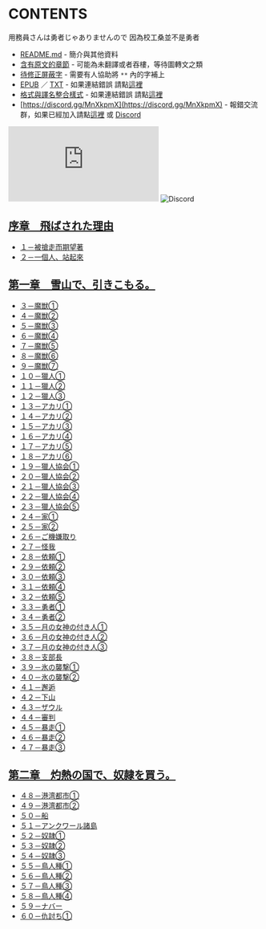 # CONTENTS

用務員さんは勇者じゃありませんので
因為校工桑並不是勇者


- [README.md](README.md) - 簡介與其他資料
- [含有原文的章節](ja.md) - 可能為未翻譯或者吞樓，等待圖轉文之類
- [待修正屏蔽字](%E5%BE%85%E4%BF%AE%E6%AD%A3%E5%B1%8F%E8%94%BD%E5%AD%97.md) - 需要有人協助將 `**` 內的字補上
- [EPUB](https://gitlab.com/demonovel/epub-txt/blob/master/syosetu_out/%E5%9B%A0%E7%82%BA%E6%A0%A1%E5%B7%A5%E6%A1%91%E4%B8%A6%E4%B8%8D%E6%98%AF%E5%8B%87%E8%80%85.epub) ／ [TXT](https://gitlab.com/demonovel/epub-txt/blob/master/syosetu_out/out/%E5%9B%A0%E7%82%BA%E6%A0%A1%E5%B7%A5%E6%A1%91%E4%B8%A6%E4%B8%8D%E6%98%AF%E5%8B%87%E8%80%85.out.txt) - 如果連結錯誤 請點[這裡](https://gitlab.com/demonovel/epub-txt/tree/master)
- [格式與譯名整合樣式](https://github.com/bluelovers/node-novel/blob/master/lib/locales/%E7%94%A8%E5%8B%99%E5%93%A1%E3%81%95%E3%82%93%E3%81%AF%E5%8B%87%E8%80%85%E3%81%98%E3%82%83%E3%81%82%E3%82%8A%E3%81%BE%E3%81%9B%E3%82%93%E3%81%AE%E3%81%A7.ts) - 如果連結錯誤 請點[這裡](https://github.com/bluelovers/node-novel/tree/master/lib/locales)
- [https://discord.gg/MnXkpmX](https://discord.gg/MnXkpmX) - 報錯交流群，如果已經加入請點[這裡](https://discordapp.com/channels/467794087769014273/467794088285175809) 或 [Discord](https://discordapp.com/channels/@me)


![導航目錄](https://chart.apis.google.com/chart?cht=qr&chs=150x150&chl=https://gitee.com/bluelovers/novel/blob/master/syosetu_out/用務員さんは勇者じゃありませんので/導航目錄.md)  ![Discord](https://chart.apis.google.com/chart?cht=qr&chs=150x150&chl=https://discord.gg/MnXkpmX)




## [序章　飛ばされた理由](00000_%E5%BA%8F%E7%AB%A0%E3%80%80%E9%A3%9B%E3%81%B0%E3%81%95%E3%82%8C%E3%81%9F%E7%90%86%E7%94%B1)

- [１－被搶走而期望著](00000_%E5%BA%8F%E7%AB%A0%E3%80%80%E9%A3%9B%E3%81%B0%E3%81%95%E3%82%8C%E3%81%9F%E7%90%86%E7%94%B1/00010_%EF%BC%91%EF%BC%8D%E8%A2%AB%E6%90%B6%E8%B5%B0%E8%80%8C%E6%9C%9F%E6%9C%9B%E8%91%97.txt)
- [２－一個人、站起來](00000_%E5%BA%8F%E7%AB%A0%E3%80%80%E9%A3%9B%E3%81%B0%E3%81%95%E3%82%8C%E3%81%9F%E7%90%86%E7%94%B1/00020_%EF%BC%92%EF%BC%8D%E4%B8%80%E5%80%8B%E4%BA%BA%E3%80%81%E7%AB%99%E8%B5%B7%E4%BE%86.txt)


## [第一章　雪山で、引きこもる。](00010_%E7%AC%AC%E4%B8%80%E7%AB%A0%E3%80%80%E9%9B%AA%E5%B1%B1%E3%81%A7%E3%80%81%E5%BC%95%E3%81%8D%E3%81%93%E3%82%82%E3%82%8B%E3%80%82)

- [３－魔獣①](00010_%E7%AC%AC%E4%B8%80%E7%AB%A0%E3%80%80%E9%9B%AA%E5%B1%B1%E3%81%A7%E3%80%81%E5%BC%95%E3%81%8D%E3%81%93%E3%82%82%E3%82%8B%E3%80%82/00010_%EF%BC%93%EF%BC%8D%E9%AD%94%E7%8D%A3%E2%91%A0.txt)
- [４－魔獣②](00010_%E7%AC%AC%E4%B8%80%E7%AB%A0%E3%80%80%E9%9B%AA%E5%B1%B1%E3%81%A7%E3%80%81%E5%BC%95%E3%81%8D%E3%81%93%E3%82%82%E3%82%8B%E3%80%82/00020_%EF%BC%94%EF%BC%8D%E9%AD%94%E7%8D%A3%E2%91%A1.txt)
- [５－魔獣③](00010_%E7%AC%AC%E4%B8%80%E7%AB%A0%E3%80%80%E9%9B%AA%E5%B1%B1%E3%81%A7%E3%80%81%E5%BC%95%E3%81%8D%E3%81%93%E3%82%82%E3%82%8B%E3%80%82/00030_%EF%BC%95%EF%BC%8D%E9%AD%94%E7%8D%A3%E2%91%A2.txt)
- [６－魔獣④](00010_%E7%AC%AC%E4%B8%80%E7%AB%A0%E3%80%80%E9%9B%AA%E5%B1%B1%E3%81%A7%E3%80%81%E5%BC%95%E3%81%8D%E3%81%93%E3%82%82%E3%82%8B%E3%80%82/00040_%EF%BC%96%EF%BC%8D%E9%AD%94%E7%8D%A3%E2%91%A3.txt)
- [７－魔獣⑤](00010_%E7%AC%AC%E4%B8%80%E7%AB%A0%E3%80%80%E9%9B%AA%E5%B1%B1%E3%81%A7%E3%80%81%E5%BC%95%E3%81%8D%E3%81%93%E3%82%82%E3%82%8B%E3%80%82/00050_%EF%BC%97%EF%BC%8D%E9%AD%94%E7%8D%A3%E2%91%A4.txt)
- [８－魔獣⑥](00010_%E7%AC%AC%E4%B8%80%E7%AB%A0%E3%80%80%E9%9B%AA%E5%B1%B1%E3%81%A7%E3%80%81%E5%BC%95%E3%81%8D%E3%81%93%E3%82%82%E3%82%8B%E3%80%82/00060_%EF%BC%98%EF%BC%8D%E9%AD%94%E7%8D%A3%E2%91%A5.txt)
- [９－魔獣⑦](00010_%E7%AC%AC%E4%B8%80%E7%AB%A0%E3%80%80%E9%9B%AA%E5%B1%B1%E3%81%A7%E3%80%81%E5%BC%95%E3%81%8D%E3%81%93%E3%82%82%E3%82%8B%E3%80%82/00070_%EF%BC%99%EF%BC%8D%E9%AD%94%E7%8D%A3%E2%91%A6.txt)
- [１０－獵人①](00010_%E7%AC%AC%E4%B8%80%E7%AB%A0%E3%80%80%E9%9B%AA%E5%B1%B1%E3%81%A7%E3%80%81%E5%BC%95%E3%81%8D%E3%81%93%E3%82%82%E3%82%8B%E3%80%82/00080_%EF%BC%91%EF%BC%90%EF%BC%8D%E7%8D%B5%E4%BA%BA%E2%91%A0.txt)
- [１１－獵人②](00010_%E7%AC%AC%E4%B8%80%E7%AB%A0%E3%80%80%E9%9B%AA%E5%B1%B1%E3%81%A7%E3%80%81%E5%BC%95%E3%81%8D%E3%81%93%E3%82%82%E3%82%8B%E3%80%82/00090_%EF%BC%91%EF%BC%91%EF%BC%8D%E7%8D%B5%E4%BA%BA%E2%91%A1.txt)
- [１２－獵人③](00010_%E7%AC%AC%E4%B8%80%E7%AB%A0%E3%80%80%E9%9B%AA%E5%B1%B1%E3%81%A7%E3%80%81%E5%BC%95%E3%81%8D%E3%81%93%E3%82%82%E3%82%8B%E3%80%82/00100_%EF%BC%91%EF%BC%92%EF%BC%8D%E7%8D%B5%E4%BA%BA%E2%91%A2.txt)
- [１３－アカリ①](00010_%E7%AC%AC%E4%B8%80%E7%AB%A0%E3%80%80%E9%9B%AA%E5%B1%B1%E3%81%A7%E3%80%81%E5%BC%95%E3%81%8D%E3%81%93%E3%82%82%E3%82%8B%E3%80%82/00110_%EF%BC%91%EF%BC%93%EF%BC%8D%E3%82%A2%E3%82%AB%E3%83%AA%E2%91%A0.txt)
- [１４－アカリ②](00010_%E7%AC%AC%E4%B8%80%E7%AB%A0%E3%80%80%E9%9B%AA%E5%B1%B1%E3%81%A7%E3%80%81%E5%BC%95%E3%81%8D%E3%81%93%E3%82%82%E3%82%8B%E3%80%82/00120_%EF%BC%91%EF%BC%94%EF%BC%8D%E3%82%A2%E3%82%AB%E3%83%AA%E2%91%A1.txt)
- [１５－アカリ③](00010_%E7%AC%AC%E4%B8%80%E7%AB%A0%E3%80%80%E9%9B%AA%E5%B1%B1%E3%81%A7%E3%80%81%E5%BC%95%E3%81%8D%E3%81%93%E3%82%82%E3%82%8B%E3%80%82/00130_%EF%BC%91%EF%BC%95%EF%BC%8D%E3%82%A2%E3%82%AB%E3%83%AA%E2%91%A2.txt)
- [１６－アカリ④](00010_%E7%AC%AC%E4%B8%80%E7%AB%A0%E3%80%80%E9%9B%AA%E5%B1%B1%E3%81%A7%E3%80%81%E5%BC%95%E3%81%8D%E3%81%93%E3%82%82%E3%82%8B%E3%80%82/00140_%EF%BC%91%EF%BC%96%EF%BC%8D%E3%82%A2%E3%82%AB%E3%83%AA%E2%91%A3.txt)
- [１７－アカリ⑤](00010_%E7%AC%AC%E4%B8%80%E7%AB%A0%E3%80%80%E9%9B%AA%E5%B1%B1%E3%81%A7%E3%80%81%E5%BC%95%E3%81%8D%E3%81%93%E3%82%82%E3%82%8B%E3%80%82/00150_%EF%BC%91%EF%BC%97%EF%BC%8D%E3%82%A2%E3%82%AB%E3%83%AA%E2%91%A4.txt)
- [１８－アカリ⑥](00010_%E7%AC%AC%E4%B8%80%E7%AB%A0%E3%80%80%E9%9B%AA%E5%B1%B1%E3%81%A7%E3%80%81%E5%BC%95%E3%81%8D%E3%81%93%E3%82%82%E3%82%8B%E3%80%82/00160_%EF%BC%91%EF%BC%98%EF%BC%8D%E3%82%A2%E3%82%AB%E3%83%AA%E2%91%A5.txt)
- [１９－獵人協会①](00010_%E7%AC%AC%E4%B8%80%E7%AB%A0%E3%80%80%E9%9B%AA%E5%B1%B1%E3%81%A7%E3%80%81%E5%BC%95%E3%81%8D%E3%81%93%E3%82%82%E3%82%8B%E3%80%82/00170_%EF%BC%91%EF%BC%99%EF%BC%8D%E7%8D%B5%E4%BA%BA%E5%8D%94%E4%BC%9A%E2%91%A0.txt)
- [２０－獵人協会②](00010_%E7%AC%AC%E4%B8%80%E7%AB%A0%E3%80%80%E9%9B%AA%E5%B1%B1%E3%81%A7%E3%80%81%E5%BC%95%E3%81%8D%E3%81%93%E3%82%82%E3%82%8B%E3%80%82/00180_%EF%BC%92%EF%BC%90%EF%BC%8D%E7%8D%B5%E4%BA%BA%E5%8D%94%E4%BC%9A%E2%91%A1.txt)
- [２１－獵人協会③](00010_%E7%AC%AC%E4%B8%80%E7%AB%A0%E3%80%80%E9%9B%AA%E5%B1%B1%E3%81%A7%E3%80%81%E5%BC%95%E3%81%8D%E3%81%93%E3%82%82%E3%82%8B%E3%80%82/00190_%EF%BC%92%EF%BC%91%EF%BC%8D%E7%8D%B5%E4%BA%BA%E5%8D%94%E4%BC%9A%E2%91%A2.txt)
- [２２－獵人協会④](00010_%E7%AC%AC%E4%B8%80%E7%AB%A0%E3%80%80%E9%9B%AA%E5%B1%B1%E3%81%A7%E3%80%81%E5%BC%95%E3%81%8D%E3%81%93%E3%82%82%E3%82%8B%E3%80%82/00200_%EF%BC%92%EF%BC%92%EF%BC%8D%E7%8D%B5%E4%BA%BA%E5%8D%94%E4%BC%9A%E2%91%A3.txt)
- [２３－獵人協会⑤](00010_%E7%AC%AC%E4%B8%80%E7%AB%A0%E3%80%80%E9%9B%AA%E5%B1%B1%E3%81%A7%E3%80%81%E5%BC%95%E3%81%8D%E3%81%93%E3%82%82%E3%82%8B%E3%80%82/00210_%EF%BC%92%EF%BC%93%EF%BC%8D%E7%8D%B5%E4%BA%BA%E5%8D%94%E4%BC%9A%E2%91%A4.txt)
- [２４－家①](00010_%E7%AC%AC%E4%B8%80%E7%AB%A0%E3%80%80%E9%9B%AA%E5%B1%B1%E3%81%A7%E3%80%81%E5%BC%95%E3%81%8D%E3%81%93%E3%82%82%E3%82%8B%E3%80%82/00220_%EF%BC%92%EF%BC%94%EF%BC%8D%E5%AE%B6%E2%91%A0.txt)
- [２５－家②](00010_%E7%AC%AC%E4%B8%80%E7%AB%A0%E3%80%80%E9%9B%AA%E5%B1%B1%E3%81%A7%E3%80%81%E5%BC%95%E3%81%8D%E3%81%93%E3%82%82%E3%82%8B%E3%80%82/00230_%EF%BC%92%EF%BC%95%EF%BC%8D%E5%AE%B6%E2%91%A1.txt)
- [２６－ご機嫌取り](00010_%E7%AC%AC%E4%B8%80%E7%AB%A0%E3%80%80%E9%9B%AA%E5%B1%B1%E3%81%A7%E3%80%81%E5%BC%95%E3%81%8D%E3%81%93%E3%82%82%E3%82%8B%E3%80%82/00240_%EF%BC%92%EF%BC%96%EF%BC%8D%E3%81%94%E6%A9%9F%E5%AB%8C%E5%8F%96%E3%82%8A.txt)
- [２７－怪我](00010_%E7%AC%AC%E4%B8%80%E7%AB%A0%E3%80%80%E9%9B%AA%E5%B1%B1%E3%81%A7%E3%80%81%E5%BC%95%E3%81%8D%E3%81%93%E3%82%82%E3%82%8B%E3%80%82/00250_%EF%BC%92%EF%BC%97%EF%BC%8D%E6%80%AA%E6%88%91.txt)
- [２８－依頼①](00010_%E7%AC%AC%E4%B8%80%E7%AB%A0%E3%80%80%E9%9B%AA%E5%B1%B1%E3%81%A7%E3%80%81%E5%BC%95%E3%81%8D%E3%81%93%E3%82%82%E3%82%8B%E3%80%82/00260_%EF%BC%92%EF%BC%98%EF%BC%8D%E4%BE%9D%E9%A0%BC%E2%91%A0.txt)
- [２９－依頼②](00010_%E7%AC%AC%E4%B8%80%E7%AB%A0%E3%80%80%E9%9B%AA%E5%B1%B1%E3%81%A7%E3%80%81%E5%BC%95%E3%81%8D%E3%81%93%E3%82%82%E3%82%8B%E3%80%82/00270_%EF%BC%92%EF%BC%99%EF%BC%8D%E4%BE%9D%E9%A0%BC%E2%91%A1.txt)
- [３０－依頼③](00010_%E7%AC%AC%E4%B8%80%E7%AB%A0%E3%80%80%E9%9B%AA%E5%B1%B1%E3%81%A7%E3%80%81%E5%BC%95%E3%81%8D%E3%81%93%E3%82%82%E3%82%8B%E3%80%82/00280_%EF%BC%93%EF%BC%90%EF%BC%8D%E4%BE%9D%E9%A0%BC%E2%91%A2.txt)
- [３１－依頼④](00010_%E7%AC%AC%E4%B8%80%E7%AB%A0%E3%80%80%E9%9B%AA%E5%B1%B1%E3%81%A7%E3%80%81%E5%BC%95%E3%81%8D%E3%81%93%E3%82%82%E3%82%8B%E3%80%82/00290_%EF%BC%93%EF%BC%91%EF%BC%8D%E4%BE%9D%E9%A0%BC%E2%91%A3.txt)
- [３２－依頼⑤](00010_%E7%AC%AC%E4%B8%80%E7%AB%A0%E3%80%80%E9%9B%AA%E5%B1%B1%E3%81%A7%E3%80%81%E5%BC%95%E3%81%8D%E3%81%93%E3%82%82%E3%82%8B%E3%80%82/00300_%EF%BC%93%EF%BC%92%EF%BC%8D%E4%BE%9D%E9%A0%BC%E2%91%A4.txt)
- [３３－勇者①](00010_%E7%AC%AC%E4%B8%80%E7%AB%A0%E3%80%80%E9%9B%AA%E5%B1%B1%E3%81%A7%E3%80%81%E5%BC%95%E3%81%8D%E3%81%93%E3%82%82%E3%82%8B%E3%80%82/00310_%EF%BC%93%EF%BC%93%EF%BC%8D%E5%8B%87%E8%80%85%E2%91%A0.txt)
- [３４－勇者②](00010_%E7%AC%AC%E4%B8%80%E7%AB%A0%E3%80%80%E9%9B%AA%E5%B1%B1%E3%81%A7%E3%80%81%E5%BC%95%E3%81%8D%E3%81%93%E3%82%82%E3%82%8B%E3%80%82/00320_%EF%BC%93%EF%BC%94%EF%BC%8D%E5%8B%87%E8%80%85%E2%91%A1.txt)
- [３５－月の女神の付き人①](00010_%E7%AC%AC%E4%B8%80%E7%AB%A0%E3%80%80%E9%9B%AA%E5%B1%B1%E3%81%A7%E3%80%81%E5%BC%95%E3%81%8D%E3%81%93%E3%82%82%E3%82%8B%E3%80%82/00330_%EF%BC%93%EF%BC%95%EF%BC%8D%E6%9C%88%E3%81%AE%E5%A5%B3%E7%A5%9E%E3%81%AE%E4%BB%98%E3%81%8D%E4%BA%BA%E2%91%A0.txt)
- [３６－月の女神の付き人②](00010_%E7%AC%AC%E4%B8%80%E7%AB%A0%E3%80%80%E9%9B%AA%E5%B1%B1%E3%81%A7%E3%80%81%E5%BC%95%E3%81%8D%E3%81%93%E3%82%82%E3%82%8B%E3%80%82/00340_%EF%BC%93%EF%BC%96%EF%BC%8D%E6%9C%88%E3%81%AE%E5%A5%B3%E7%A5%9E%E3%81%AE%E4%BB%98%E3%81%8D%E4%BA%BA%E2%91%A1.txt)
- [３７－月の女神の付き人③](00010_%E7%AC%AC%E4%B8%80%E7%AB%A0%E3%80%80%E9%9B%AA%E5%B1%B1%E3%81%A7%E3%80%81%E5%BC%95%E3%81%8D%E3%81%93%E3%82%82%E3%82%8B%E3%80%82/00350_%EF%BC%93%EF%BC%97%EF%BC%8D%E6%9C%88%E3%81%AE%E5%A5%B3%E7%A5%9E%E3%81%AE%E4%BB%98%E3%81%8D%E4%BA%BA%E2%91%A2.txt)
- [３８－支部長](00010_%E7%AC%AC%E4%B8%80%E7%AB%A0%E3%80%80%E9%9B%AA%E5%B1%B1%E3%81%A7%E3%80%81%E5%BC%95%E3%81%8D%E3%81%93%E3%82%82%E3%82%8B%E3%80%82/00360_%EF%BC%93%EF%BC%98%EF%BC%8D%E6%94%AF%E9%83%A8%E9%95%B7.txt)
- [３９－氷の襲撃①](00010_%E7%AC%AC%E4%B8%80%E7%AB%A0%E3%80%80%E9%9B%AA%E5%B1%B1%E3%81%A7%E3%80%81%E5%BC%95%E3%81%8D%E3%81%93%E3%82%82%E3%82%8B%E3%80%82/00370_%EF%BC%93%EF%BC%99%EF%BC%8D%E6%B0%B7%E3%81%AE%E8%A5%B2%E6%92%83%E2%91%A0.txt)
- [４０－氷の襲撃②](00010_%E7%AC%AC%E4%B8%80%E7%AB%A0%E3%80%80%E9%9B%AA%E5%B1%B1%E3%81%A7%E3%80%81%E5%BC%95%E3%81%8D%E3%81%93%E3%82%82%E3%82%8B%E3%80%82/00380_%EF%BC%94%EF%BC%90%EF%BC%8D%E6%B0%B7%E3%81%AE%E8%A5%B2%E6%92%83%E2%91%A1.txt)
- [４１－邂逅](00010_%E7%AC%AC%E4%B8%80%E7%AB%A0%E3%80%80%E9%9B%AA%E5%B1%B1%E3%81%A7%E3%80%81%E5%BC%95%E3%81%8D%E3%81%93%E3%82%82%E3%82%8B%E3%80%82/00390_%EF%BC%94%EF%BC%91%EF%BC%8D%E9%82%82%E9%80%85.txt)
- [４２－下山](00010_%E7%AC%AC%E4%B8%80%E7%AB%A0%E3%80%80%E9%9B%AA%E5%B1%B1%E3%81%A7%E3%80%81%E5%BC%95%E3%81%8D%E3%81%93%E3%82%82%E3%82%8B%E3%80%82/00400_%EF%BC%94%EF%BC%92%EF%BC%8D%E4%B8%8B%E5%B1%B1.txt)
- [４３－ザウル](00010_%E7%AC%AC%E4%B8%80%E7%AB%A0%E3%80%80%E9%9B%AA%E5%B1%B1%E3%81%A7%E3%80%81%E5%BC%95%E3%81%8D%E3%81%93%E3%82%82%E3%82%8B%E3%80%82/00410_%EF%BC%94%EF%BC%93%EF%BC%8D%E3%82%B6%E3%82%A6%E3%83%AB.txt)
- [４４－審判](00010_%E7%AC%AC%E4%B8%80%E7%AB%A0%E3%80%80%E9%9B%AA%E5%B1%B1%E3%81%A7%E3%80%81%E5%BC%95%E3%81%8D%E3%81%93%E3%82%82%E3%82%8B%E3%80%82/00420_%EF%BC%94%EF%BC%94%EF%BC%8D%E5%AF%A9%E5%88%A4.txt)
- [４５－暴走①](00010_%E7%AC%AC%E4%B8%80%E7%AB%A0%E3%80%80%E9%9B%AA%E5%B1%B1%E3%81%A7%E3%80%81%E5%BC%95%E3%81%8D%E3%81%93%E3%82%82%E3%82%8B%E3%80%82/00430_%EF%BC%94%EF%BC%95%EF%BC%8D%E6%9A%B4%E8%B5%B0%E2%91%A0.txt)
- [４６－暴走②](00010_%E7%AC%AC%E4%B8%80%E7%AB%A0%E3%80%80%E9%9B%AA%E5%B1%B1%E3%81%A7%E3%80%81%E5%BC%95%E3%81%8D%E3%81%93%E3%82%82%E3%82%8B%E3%80%82/00440_%EF%BC%94%EF%BC%96%EF%BC%8D%E6%9A%B4%E8%B5%B0%E2%91%A1.txt)
- [４７－暴走③](00010_%E7%AC%AC%E4%B8%80%E7%AB%A0%E3%80%80%E9%9B%AA%E5%B1%B1%E3%81%A7%E3%80%81%E5%BC%95%E3%81%8D%E3%81%93%E3%82%82%E3%82%8B%E3%80%82/00450_%EF%BC%94%EF%BC%97%EF%BC%8D%E6%9A%B4%E8%B5%B0%E2%91%A2.txt)


## [第二章　灼熱の国で、奴隷を買う。](00020_%E7%AC%AC%E4%BA%8C%E7%AB%A0%E3%80%80%E7%81%BC%E7%86%B1%E3%81%AE%E5%9B%BD%E3%81%A7%E3%80%81%E5%A5%B4%E9%9A%B7%E3%82%92%E8%B2%B7%E3%81%86%E3%80%82)

- [４８－港湾都市①](00020_%E7%AC%AC%E4%BA%8C%E7%AB%A0%E3%80%80%E7%81%BC%E7%86%B1%E3%81%AE%E5%9B%BD%E3%81%A7%E3%80%81%E5%A5%B4%E9%9A%B7%E3%82%92%E8%B2%B7%E3%81%86%E3%80%82/00010_%EF%BC%94%EF%BC%98%EF%BC%8D%E6%B8%AF%E6%B9%BE%E9%83%BD%E5%B8%82%E2%91%A0.txt)
- [４９－港湾都市②](00020_%E7%AC%AC%E4%BA%8C%E7%AB%A0%E3%80%80%E7%81%BC%E7%86%B1%E3%81%AE%E5%9B%BD%E3%81%A7%E3%80%81%E5%A5%B4%E9%9A%B7%E3%82%92%E8%B2%B7%E3%81%86%E3%80%82/00020_%EF%BC%94%EF%BC%99%EF%BC%8D%E6%B8%AF%E6%B9%BE%E9%83%BD%E5%B8%82%E2%91%A1.txt)
- [５０－船](00020_%E7%AC%AC%E4%BA%8C%E7%AB%A0%E3%80%80%E7%81%BC%E7%86%B1%E3%81%AE%E5%9B%BD%E3%81%A7%E3%80%81%E5%A5%B4%E9%9A%B7%E3%82%92%E8%B2%B7%E3%81%86%E3%80%82/00030_%EF%BC%95%EF%BC%90%EF%BC%8D%E8%88%B9.txt)
- [５１－アンクワール諸島](00020_%E7%AC%AC%E4%BA%8C%E7%AB%A0%E3%80%80%E7%81%BC%E7%86%B1%E3%81%AE%E5%9B%BD%E3%81%A7%E3%80%81%E5%A5%B4%E9%9A%B7%E3%82%92%E8%B2%B7%E3%81%86%E3%80%82/00040_%EF%BC%95%EF%BC%91%EF%BC%8D%E3%82%A2%E3%83%B3%E3%82%AF%E3%83%AF%E3%83%BC%E3%83%AB%E8%AB%B8%E5%B3%B6.txt)
- [５２－奴隷①](00020_%E7%AC%AC%E4%BA%8C%E7%AB%A0%E3%80%80%E7%81%BC%E7%86%B1%E3%81%AE%E5%9B%BD%E3%81%A7%E3%80%81%E5%A5%B4%E9%9A%B7%E3%82%92%E8%B2%B7%E3%81%86%E3%80%82/00050_%EF%BC%95%EF%BC%92%EF%BC%8D%E5%A5%B4%E9%9A%B7%E2%91%A0.txt)
- [５３－奴隷②](00020_%E7%AC%AC%E4%BA%8C%E7%AB%A0%E3%80%80%E7%81%BC%E7%86%B1%E3%81%AE%E5%9B%BD%E3%81%A7%E3%80%81%E5%A5%B4%E9%9A%B7%E3%82%92%E8%B2%B7%E3%81%86%E3%80%82/00060_%EF%BC%95%EF%BC%93%EF%BC%8D%E5%A5%B4%E9%9A%B7%E2%91%A1.txt)
- [５４－奴隷③](00020_%E7%AC%AC%E4%BA%8C%E7%AB%A0%E3%80%80%E7%81%BC%E7%86%B1%E3%81%AE%E5%9B%BD%E3%81%A7%E3%80%81%E5%A5%B4%E9%9A%B7%E3%82%92%E8%B2%B7%E3%81%86%E3%80%82/00070_%EF%BC%95%EF%BC%94%EF%BC%8D%E5%A5%B4%E9%9A%B7%E2%91%A2.txt)
- [５５－鳥人種①](00020_%E7%AC%AC%E4%BA%8C%E7%AB%A0%E3%80%80%E7%81%BC%E7%86%B1%E3%81%AE%E5%9B%BD%E3%81%A7%E3%80%81%E5%A5%B4%E9%9A%B7%E3%82%92%E8%B2%B7%E3%81%86%E3%80%82/00080_%EF%BC%95%EF%BC%95%EF%BC%8D%E9%B3%A5%E4%BA%BA%E7%A8%AE%E2%91%A0.txt)
- [５６－鳥人種②](00020_%E7%AC%AC%E4%BA%8C%E7%AB%A0%E3%80%80%E7%81%BC%E7%86%B1%E3%81%AE%E5%9B%BD%E3%81%A7%E3%80%81%E5%A5%B4%E9%9A%B7%E3%82%92%E8%B2%B7%E3%81%86%E3%80%82/00090_%EF%BC%95%EF%BC%96%EF%BC%8D%E9%B3%A5%E4%BA%BA%E7%A8%AE%E2%91%A1.txt)
- [５７－鳥人種③](00020_%E7%AC%AC%E4%BA%8C%E7%AB%A0%E3%80%80%E7%81%BC%E7%86%B1%E3%81%AE%E5%9B%BD%E3%81%A7%E3%80%81%E5%A5%B4%E9%9A%B7%E3%82%92%E8%B2%B7%E3%81%86%E3%80%82/00100_%EF%BC%95%EF%BC%97%EF%BC%8D%E9%B3%A5%E4%BA%BA%E7%A8%AE%E2%91%A2.txt)
- [５８－鳥人種④](00020_%E7%AC%AC%E4%BA%8C%E7%AB%A0%E3%80%80%E7%81%BC%E7%86%B1%E3%81%AE%E5%9B%BD%E3%81%A7%E3%80%81%E5%A5%B4%E9%9A%B7%E3%82%92%E8%B2%B7%E3%81%86%E3%80%82/00110_%EF%BC%95%EF%BC%98%EF%BC%8D%E9%B3%A5%E4%BA%BA%E7%A8%AE%E2%91%A3.txt)
- [５９－ナバー](00020_%E7%AC%AC%E4%BA%8C%E7%AB%A0%E3%80%80%E7%81%BC%E7%86%B1%E3%81%AE%E5%9B%BD%E3%81%A7%E3%80%81%E5%A5%B4%E9%9A%B7%E3%82%92%E8%B2%B7%E3%81%86%E3%80%82/00120_%EF%BC%95%EF%BC%99%EF%BC%8D%E3%83%8A%E3%83%90%E3%83%BC.txt)
- [６０－仇討ち①](00020_%E7%AC%AC%E4%BA%8C%E7%AB%A0%E3%80%80%E7%81%BC%E7%86%B1%E3%81%AE%E5%9B%BD%E3%81%A7%E3%80%81%E5%A5%B4%E9%9A%B7%E3%82%92%E8%B2%B7%E3%81%86%E3%80%82/00130_%EF%BC%96%EF%BC%90%EF%BC%8D%E4%BB%87%E8%A8%8E%E3%81%A1%E2%91%A0.txt)

